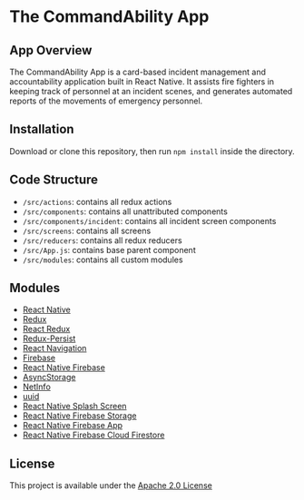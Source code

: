 # The CommandAbility App

## App Overview

The CommandAbility App is a card-based incident management and accountability application built in React Native. It assists fire fighters in keeping track of personnel at an incident scenes, and generates automated reports of the movements of emergency personnel.

## Installation

Download or clone this repository, then run `npm install` inside the directory.

## Code Structure

- `/src/actions`: contains all redux actions
- `/src/components`: contains all unattributed components
- `/src/components/incident`: contains all incident screen components
- `/src/screens`: contains all screens
- `/src/reducers`: contains all redux reducers
- `/src/App.js`: contains base parent component
- `/src/modules`: contains all custom modules

## Modules

- [React Native](https://facebook.github.io/react-native/)
- [Redux](https://redux.js.org/)
- [React Redux](https://react-redux.js.org/)
- [Redux-Persist](https://github.com/rt2zz/redux-persist)
- [React Navigation](https://reactnavigation.org/)
- [Firebase](https://firebase.google.com/)
- [React Native Firebase](https://rnfirebase.io/)
- [AsyncStorage](https://github.com/react-native-community/async-storage)
- [NetInfo](https://github.com/react-native-community/react-native-netinfo)
- [uuid](https://github.com/kelektiv/node-uuid)
- [React Native Splash Screen](https://github.com/crazycodeboy/react-native-splash-screen)
- [React Native Firebase Storage](https://invertase.io/oss/react-native-firebase/v6/storage)
- [React Native Firebase App](https://invertase.io/oss/react-native-firebase/v6/app)
- [React Native Firebase Cloud Firestore](https://invertase.io/oss/react-native-firebase/v6/firestore)

## License

This project is available under the [Apache 2.0 License](https://github.com/CommandAbility/CAA-2019/blob/master/LICENSE)
